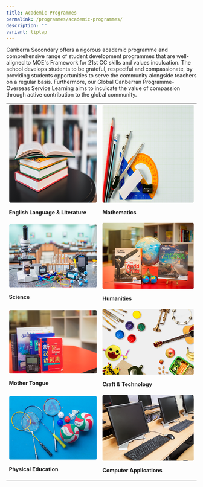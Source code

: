 ```yaml
---
title: Academic Programmes
permalink: /programmes/academic-programmes/
description: ""
variant: tiptap
---
```

<p>Canberra Secondary offers a rigorous academic programme and comprehensive
range of student development programmes that are well-aligned to MOE's
Framework for 21st CC skills and values inculcation. The school develops
students to be grateful, respectful and compassionate, by providing students
opportunities to serve the community alongside teachers on a regular basis.
Furthermore, our Global Canberran Programme-Overseas Service Learning aims
to inculcate the value of compassion through active contribution to the
global community.</p>
<table style="minWidth: 50px">
<colgroup>
<col>
<col>
</colgroup>
<tbody>
<tr>
<td rowspan="1" colspan="1">
<div class="isomer-image-wrapper">
<img style="width: 100%" height="261px" width="363px" src="/images/english.png">
</div>
<p><strong>English Language &amp; Literature</strong>
</p>
</td>
<td rowspan="1" colspan="1">
<div class="isomer-image-wrapper">
<img style="width: 100%" height="261px" width="363px" src="/images/mathematics.png">
</div>
<p><strong>Mathematics</strong>
</p>
</td>
</tr>
<tr>
<td rowspan="1" colspan="1">
<div class="isomer-image-wrapper">
<img style="width: 100%" height="50%" width="50%" src="/images/science.png">
</div>
<p><strong>Science</strong>
</p>
</td>
<td rowspan="1" colspan="1">
<div class="isomer-image-wrapper">
<img style="width: 100%" height="50%" width="50%" src="/images/humanities.png">
</div>
<p><strong>Humanities</strong>
</p>
</td>
</tr>
<tr>
<td rowspan="1" colspan="1">
<div class="isomer-image-wrapper">
<img style="width: 100%" height="50%" width="50%" src="/images/mother-tongue.png">
</div>
<p><strong>Mother Tongue</strong>
</p>
</td>
<td rowspan="1" colspan="1">
<div class="isomer-image-wrapper">
<img style="width: 100%" height="50%" width="50%" src="/images/craft-n-tech.png">
</div>
<p><strong>Craft &amp; Technology</strong>
</p>
</td>
</tr>
<tr>
<td rowspan="1" colspan="1">
<div class="isomer-image-wrapper">
<img style="width: 100%" height="50%" width="50%" src="/images/physical-education.png">
</div>
<p><strong>Physical Education</strong>
</p>
</td>
<td rowspan="1" colspan="1">
<div class="isomer-image-wrapper">
<img style="width: 100%" height="50%" width="50%" src="/images/computer-application.png">
</div>
<p><strong>Computer Applications</strong>
</p>
</td>
</tr>
</tbody>
</table>
<p></p>